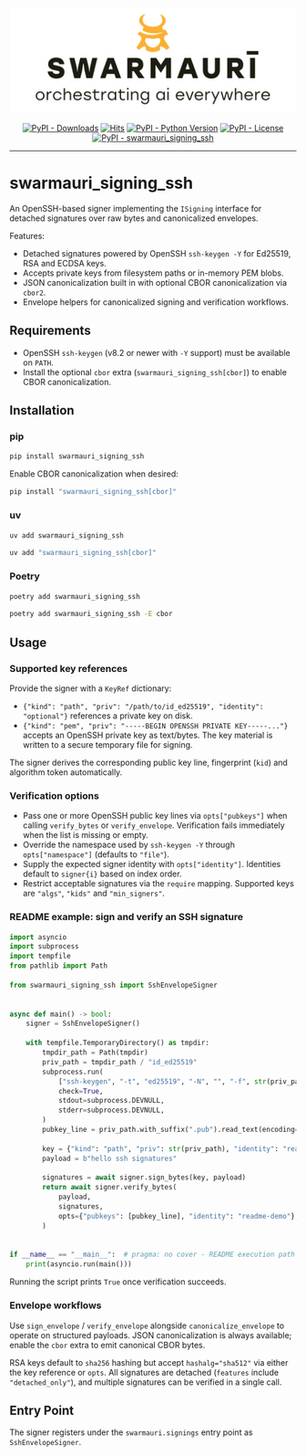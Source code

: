 ![Swarmauri Logo](https://github.com/swarmauri/swarmauri-sdk/blob/3d4d1cfa949399d7019ae9d8f296afba773dfb7f/assets/swarmauri.brand.theme.svg)

<p align="center">
    <a href="https://pypi.org/project/swarmauri_signing_ssh/">
        <img src="https://img.shields.io/pypi/dm/swarmauri_signing_ssh" alt="PyPI - Downloads"/></a>
    <a href="https://hits.sh/github.com/swarmauri/swarmauri-sdk/tree/master/pkgs/standards/swarmauri_signing_ssh/">
        <img alt="Hits" src="https://hits.sh/github.com/swarmauri/swarmauri-sdk/tree/master/pkgs/standards/swarmauri_signing_ssh.svg"/></a>
    <a href="https://pypi.org/project/swarmauri_signing_ssh/">
        <img src="https://img.shields.io/pypi/pyversions/swarmauri_signing_ssh" alt="PyPI - Python Version"/></a>
    <a href="https://pypi.org/project/swarmauri_signing_ssh/">
        <img src="https://img.shields.io/pypi/l/swarmauri_signing_ssh" alt="PyPI - License"/></a>
    <a href="https://pypi.org/project/swarmauri_signing_ssh/">
        <img src="https://img.shields.io/pypi/v/swarmauri_signing_ssh?label=swarmauri_signing_ssh&color=green" alt="PyPI - swarmauri_signing_ssh"/></a>

</p>

---

# swarmauri_signing_ssh

An OpenSSH-based signer implementing the `ISigning` interface for detached
signatures over raw bytes and canonicalized envelopes.

Features:
- Detached signatures powered by OpenSSH `ssh-keygen -Y` for Ed25519, RSA and
  ECDSA keys.
- Accepts private keys from filesystem paths or in-memory PEM blobs.
- JSON canonicalization built in with optional CBOR canonicalization via
  `cbor2`.
- Envelope helpers for canonicalized signing and verification workflows.

## Requirements

- OpenSSH `ssh-keygen` (v8.2 or newer with `-Y` support) must be available on
  `PATH`.
- Install the optional `cbor` extra (`swarmauri_signing_ssh[cbor]`) to enable
  CBOR canonicalization.

## Installation

### pip

```bash
pip install swarmauri_signing_ssh
```

Enable CBOR canonicalization when desired:

```bash
pip install "swarmauri_signing_ssh[cbor]"
```

### uv

```bash
uv add swarmauri_signing_ssh
```

```bash
uv add "swarmauri_signing_ssh[cbor]"
```

### Poetry

```bash
poetry add swarmauri_signing_ssh
```

```bash
poetry add swarmauri_signing_ssh -E cbor
```

## Usage

### Supported key references

Provide the signer with a `KeyRef` dictionary:

- `{"kind": "path", "priv": "/path/to/id_ed25519", "identity": "optional"}`
  references a private key on disk.
- `{"kind": "pem", "priv": "-----BEGIN OPENSSH PRIVATE KEY-----..."}`
  accepts an OpenSSH private key as text/bytes. The key material is written to a
  secure temporary file for signing.

The signer derives the corresponding public key line, fingerprint (`kid`) and
algorithm token automatically.

### Verification options

- Pass one or more OpenSSH public key lines via `opts["pubkeys"]` when calling
  `verify_bytes` or `verify_envelope`. Verification fails immediately when the
  list is missing or empty.
- Override the namespace used by `ssh-keygen -Y` through `opts["namespace"]`
  (defaults to `"file"`).
- Supply the expected signer identity with `opts["identity"]`. Identities
  default to `signer{i}` based on index order.
- Restrict acceptable signatures via the `require` mapping. Supported keys are
  `"algs"`, `"kids"` and `"min_signers"`.

### README example: sign and verify an SSH signature

```python title="README example: sign and verify an SSH signature"
import asyncio
import subprocess
import tempfile
from pathlib import Path

from swarmauri_signing_ssh import SshEnvelopeSigner


async def main() -> bool:
    signer = SshEnvelopeSigner()

    with tempfile.TemporaryDirectory() as tmpdir:
        tmpdir_path = Path(tmpdir)
        priv_path = tmpdir_path / "id_ed25519"
        subprocess.run(
            ["ssh-keygen", "-t", "ed25519", "-N", "", "-f", str(priv_path)],
            check=True,
            stdout=subprocess.DEVNULL,
            stderr=subprocess.DEVNULL,
        )
        pubkey_line = priv_path.with_suffix(".pub").read_text(encoding="utf-8").strip()

        key = {"kind": "path", "priv": str(priv_path), "identity": "readme-demo"}
        payload = b"hello ssh signatures"

        signatures = await signer.sign_bytes(key, payload)
        return await signer.verify_bytes(
            payload,
            signatures,
            opts={"pubkeys": [pubkey_line], "identity": "readme-demo"},
        )


if __name__ == "__main__":  # pragma: no cover - README execution path
    print(asyncio.run(main()))
```

Running the script prints `True` once verification succeeds.

### Envelope workflows

Use `sign_envelope` / `verify_envelope` alongside `canonicalize_envelope` to
operate on structured payloads. JSON canonicalization is always available;
enable the `cbor` extra to emit canonical CBOR bytes.

RSA keys default to `sha256` hashing but accept `hashalg="sha512"` via either
the key reference or `opts`. All signatures are detached (`features` include
`"detached_only"`), and multiple signatures can be verified in a single call.

## Entry Point

The signer registers under the `swarmauri.signings` entry point as
`SshEnvelopeSigner`.
